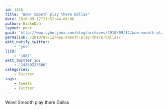 ```yaml
---
id: 1416
title: "Wow! Smooth play there Dallas"
date: 2010-09-12T21:51:44-04:00
author: DizkoDan
layout: post
guid: 'http://www.cyberjunx.com/blog/archives/2010/09/12/wow-smooth-play-there-dallas/'
permalink: /2010/09/12/wow-smooth-play-there-dallas/
aktt_notify_twitter:
    - 'yes'
ljID:
    - '1087'
aktt_twitter_id:
    - '24339227586'
categories:
    - Twitter
tags:
    - tweets
    - Twitter
---
```


Wow! Smooth play there Dallas